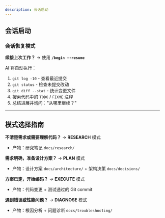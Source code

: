```yaml
---
description: 会话启动
---
```


## 会话启动

### 会话恢复模式

**续接上次工作？** → 使用 **`/begin --resume`**

AI 将自动执行：
1. `git log -10` - 查看最近提交
2. `git status` - 检查未提交改动
3. `git diff --stat` - 统计变更文件
4. 搜索代码中的 `TODO` / `FIXME` 注释
5. 总结进展并询问："从哪里继续？"

---

## 模式选择指南

**不清楚需求或需要理解代码？** → **RESEARCH** 模式
- 产物：研究笔记 `docs/research/`

**需求明确，准备设计方案？** → **PLAN** 模式
- 产物：设计方案 `docs/architecture/` + 架构决策 `docs/decisions/`

**方案已定，开始编码？** → **EXECUTE** 模式
- 产物：代码变更 + 测试通过的 Git commit

**遇到错误或性能问题？** → **DIAGNOSE** 模式
- 产物：根因分析 + 问题诊断 `docs/troubleshooting/`
